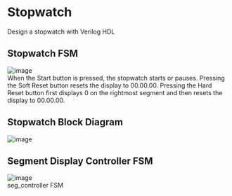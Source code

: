 # Stopwatch
Design a stopwatch with Verilog HDL

## Stopwatch FSM
![image](https://github.com/parkjjoe/stopwatch/assets/105961163/643a3993-194e-4602-a26f-c9dc92513443)   
When the Start button is pressed, the stopwatch starts or pauses.
Pressing the Soft Reset button resets the display to 00.00.00.
Pressing the Hard Reset button first displays 0 on the rightmost segment and then resets the display to 00.00.00.

## Stopwatch Block Diagram
![image](https://github.com/parkjjoe/stopwatch/assets/105961163/06455290-dcf0-459d-8c0c-0eff3e4c78c4)   

## Segment Display Controller FSM
![image](https://github.com/parkjjoe/stopwatch/assets/105961163/07660036-e92b-40cb-b8c4-639f6caeacce)   
seg_controller FSM
